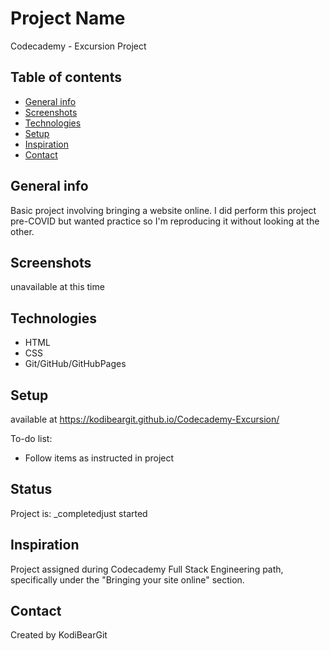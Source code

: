 # Project Name
Codecademy - Excursion Project

## Table of contents
* [General info](#general-info)
* [Screenshots](#screenshots)
* [Technologies](#technologies)
* [Setup](#setup)
* [Inspiration](#inspiration)
* [Contact](#contact)

## General info
Basic project involving bringing a website online.  I did perform this project pre-COVID but wanted practice so I'm reproducing it without looking at the other.  

## Screenshots
unavailable at this time

## Technologies
* HTML
* CSS
* Git/GitHub/GitHubPages

## Setup
available at https://kodibeargit.github.io/Codecademy-Excursion/

To-do list:
* Follow items as instructed in project

## Status
Project is: _completedjust started

## Inspiration
Project assigned during Codecademy Full Stack Engineering path, specifically under the "Bringing your site online" section.  

## Contact
Created by KodiBearGit